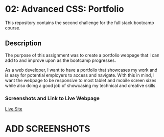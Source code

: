 # 02: Advanced CSS: Portfolio

This repository contains the second challenge for the full stack bootcamp course.

## Description

The purpose of this assignment was to create a portfolio webpage that I can add to and improve upon as the bootcamp progresses.

As a web developer, I want to have a portfolio that showcases my work and is easy for potential employers to access and navigate. With this in mind, I want the webpage to be responsive to most tablet and mobile screen sizes while also doing a good job of showcasing my technical and creative skills.

### Screenshots and Link to Live Webpage

[Live Site](https://nihsad.github.io/portfolio/)

# ADD SCREENSHOTS